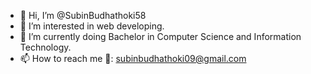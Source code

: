 - 👋 Hi, I’m @SubinBudhathoki58
- 👀 I’m interested in web developing.
- 🌱 I’m currently doing Bachelor in Computer Science and Information Technology.
- 📫 How to reach me 📧: subinbudhathoki09@gmail.com
  

<!---
SubinBudhathoki58/SubinBudhathoki58 is a ✨ special ✨ repository because its `README.md` (this file) appears on your GitHub profile.
You can click the Preview link to take a look at your changes.
--->
